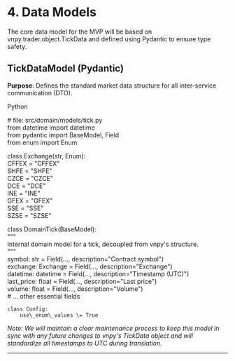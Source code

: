 # **4\. Data Models**

The core data model for the MVP will be based on vnpy.trader.object.TickData and defined using Pydantic to ensure type safety.

## **TickDataModel (Pydantic)**

**Purpose**: Defines the standard market data structure for all inter-service communication (DTO).

Python

\# file: src/domain/models/tick.py  
from datetime import datetime  
from pydantic import BaseModel, Field  
from enum import Enum

class Exchange(str, Enum):  
    CFFEX \= "CFFEX"  
    SHFE \= "SHFE"  
    CZCE \= "CZCE"  
    DCE \= "DCE"  
    INE \= "INE"  
    GFEX \= "GFEX"  
    SSE \= "SSE"  
    SZSE \= "SZSE"

class DomainTick(BaseModel):  
    """  
    Internal domain model for a tick, decoupled from vnpy's structure.  
    """  
    symbol: str \= Field(..., description="Contract symbol")  
    exchange: Exchange \= Field(..., description="Exchange")  
    datetime: datetime \= Field(..., description="Timestamp (UTC)")  
    last\_price: float \= Field(..., description="Last price")  
    volume: float \= Field(..., description="Volume")  
    \# ... other essential fields  
      
    class Config:  
        use\_enum\_values \= True

*Note: We will maintain a clear maintenance process to keep this model in sync with any future changes to vnpy's TickData object and will standardize all timestamps to UTC during translation.*

---

